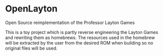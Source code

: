 # OpenLayton
 Open Source reimplementation of the Professor Layton Games


 This is a toy project which is partly reverse engineering the Layton Games and rewriting them as homebrews. The resources used in the homebrew will be extracted by the user from the desired ROM when building so no original files will be used.
